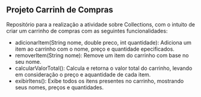 ## Projeto Carrinh de Compras

Repositório para a realização a atividade sobre Collections, com o intuito de criar um carrinho de compras com as seguintes funcionalidades:

- adicionarItem(String nome, double preco, int quantidade): Adiciona um item ao carrinho com o nome, preço e quantidade epecificados.
- removerItem(String nome): Remove um item do carrinho com base no seu nome.
- calcularValorTotal(): Calcula e retorna o valor total do carrinho, levando em consideração o preço e aquantidade de cada item.
- exibirItens(): Exibe todos os itens presentes no carrinho, mostrando seus nomes, preços e quantidades.